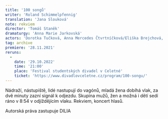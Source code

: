 ```yaml
---
title: '100 songů'
writer: 'Roland Schimmelpfennig'
translation: 'Jana Slouková'
note: rekviem
director: 'Tomáš Staněk'
dramaturgy: 'Anna Marie Jarkovská'
actors: 'Dorotka Tučková, Anna Mercedes Čtvrtníčková/Eliška Brejchová, Vilma Vojtíšková, Theresia Anna Hakenová, Anna Marie Jarkovská, Lukáš Cenker, Sebastian Vopěnka, Prokop Košař'
tag: archive
premiere: '28.11.2021'
reruns:
  -  
    date: '29.10.2022'
    time: '21:00'
    place: 'Festival studentských divadel v Celetné'
    ticket: 'https://www.divadlovceletne.cz/program/100-songu/'
---
```

Nádraží, nástupiště, lidé nastupují do vagónů, mladá žena dobíhá vlak, za dvě minuty zazní signál k odjezdu. Skupina mužů, žen a možná i dětí sedí ráno v 8:54 v odjíždějícím vlaku. Rekviem, koncert hlasů.

Autorská práva zastupuje DILIA
